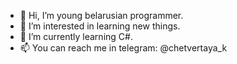 - 👋 Hi, I’m young belarusian programmer.
- 👀 I’m interested in learning new things.
- 🌱 I’m currently learning C#.
- 📫 You can reach me in telegram: @chetvertaya_k

<!---
songolden/songolden is a ✨ special ✨ repository because its `README.md` (this file) appears on your GitHub profile.
You can click the Preview link to take a look at your changes.
--->
